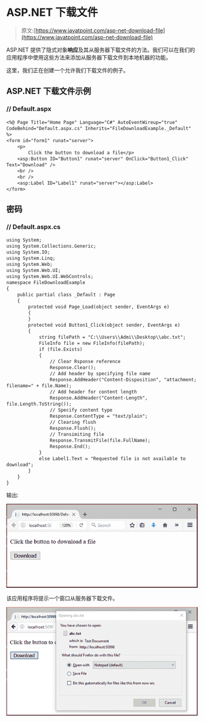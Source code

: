 # ASP.NET 下载文件

> 原文:[https://www.javatpoint.com/asp-net-download-file](https://www.javatpoint.com/asp-net-download-file)

ASP.NET 提供了隐式对象**响应**及其从服务器下载文件的方法。我们可以在我们的应用程序中使用这些方法来添加从服务器下载文件到本地机器的功能。

这里，我们正在创建一个允许我们下载文件的例子。

## ASP.NET 下载文件示例

### // Default.aspx

```
<%@ Page Title="Home Page" Language="C#" AutoEventWireup="true" 
CodeBehind="Default.aspx.cs" Inherits="FileDownloadExample._Default" %>
<form id="form1" runat="server">
    <p>
        Click the button to download a file</p>
    <asp:Button ID="Button1" runat="server" OnClick="Button1_Click" Text="Download" />
    <br />
    <br />
    <asp:Label ID="Label1" runat="server"></asp:Label>
</form>

```

## 密码

### // Default.aspx.cs

```
using System;
using System.Collections.Generic;
using System.IO;
using System.Linq;
using System.Web;
using System.Web.UI;
using System.Web.UI.WebControls;
namespace FileDownloadExample
{
    public partial class _Default : Page
    {
        protected void Page_Load(object sender, EventArgs e)
        {
        }
        protected void Button1_Click(object sender, EventArgs e)
        {
            string filePath = "C:\\Users\\Admi\\Desktop\\abc.txt";
            FileInfo file = new FileInfo(filePath);
            if (file.Exists)
            {
                // Clear Rsponse reference
                Response.Clear();
                // Add header by specifying file name
                Response.AddHeader("Content-Disposition", "attachment; filename=" + file.Name);
                // Add header for content length
                Response.AddHeader("Content-Length", file.Length.ToString());
                // Specify content type
                Response.ContentType = "text/plain";
                // Clearing flush
                Response.Flush();
                // Transimiting file
                Response.TransmitFile(file.FullName);
                Response.End();
            }
            else Label1.Text = "Requested file is not available to download";
        }
    }
}

```

输出:

![ASP Net Downloadfile 1](img/d6143c7bed9f8707eb29aa126655d77e.png)

该应用程序将提示一个窗口从服务器下载文件。

![ASP Net Downloadfile 2](img/1486378953b637e625784e03caa7d3f8.png)